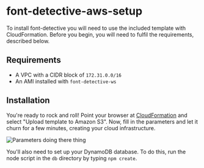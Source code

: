 # font-detective-aws-setup

To install font-detective you will need to use the included template with CloudFormation. Before you begin, you will need to fulfil the requirements, described below.

Requirements
------------

* A VPC with a CIDR block of `172.31.0.0/16`
* An AMI installed with `font-detective-ws`

Installation
------------

You're ready to rock and roll! Point your browser at [CloudFormation](https://aws.amazon.com/cloudformation/) and select "Upload template to Amazon S3". Now, fill in the parameters and let it churn for a few minutes, creating your cloud infrastructure.

![Parameters doing there thing](http://i.imgur.com/2QycHlL.png)

You'll also need to set up your DynamoDB database. To do this, run the node script in the `db` directory by typing `npm create`.
